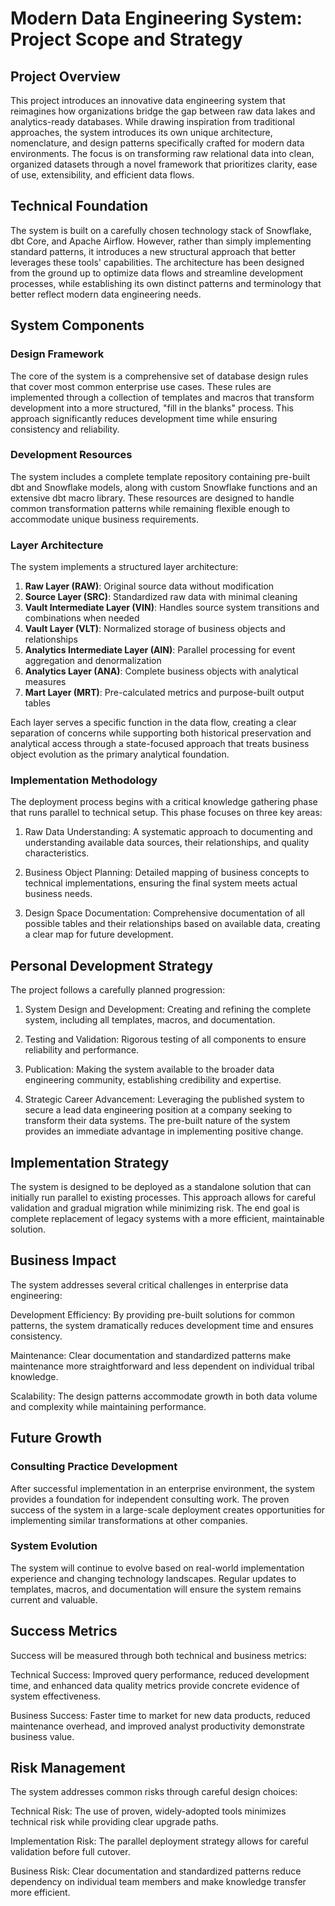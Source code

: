 # Modern Data Engineering System: Project Scope and Strategy

## Project Overview
This project introduces an innovative data engineering system that reimagines how organizations bridge the gap between raw data lakes and analytics-ready databases. While drawing inspiration from traditional approaches, the system introduces its own unique architecture, nomenclature, and design patterns specifically crafted for modern data environments. The focus is on transforming raw relational data into clean, organized datasets through a novel framework that prioritizes clarity, ease of use, extensibility, and efficient data flows.

## Technical Foundation

The system is built on a carefully chosen technology stack of Snowflake, dbt Core, and Apache Airflow. However, rather than simply implementing standard patterns, it introduces a new structural approach that better leverages these tools' capabilities. The architecture has been designed from the ground up to optimize data flows and streamline development processes, while establishing its own distinct patterns and terminology that better reflect modern data engineering needs.

## System Components

### Design Framework
The core of the system is a comprehensive set of database design rules that cover most common enterprise use cases. These rules are implemented through a collection of templates and macros that transform development into a more structured, "fill in the blanks" process. This approach significantly reduces development time while ensuring consistency and reliability.

### Development Resources
The system includes a complete template repository containing pre-built dbt and Snowflake models, along with custom Snowflake functions and an extensive dbt macro library. These resources are designed to handle common transformation patterns while remaining flexible enough to accommodate unique business requirements.

### Layer Architecture
The system implements a structured layer architecture:

1. **Raw Layer (RAW)**: Original source data without modification
2. **Source Layer (SRC)**: Standardized raw data with minimal cleaning
3. **Vault Intermediate Layer (VIN)**: Handles source system transitions and combinations when needed
4. **Vault Layer (VLT)**: Normalized storage of business objects and relationships
5. **Analytics Intermediate Layer (AIN)**: Parallel processing for event aggregation and denormalization
6. **Analytics Layer (ANA)**: Complete business objects with analytical measures
7. **Mart Layer (MRT)**: Pre-calculated metrics and purpose-built output tables

Each layer serves a specific function in the data flow, creating a clear separation of concerns while supporting both historical preservation and analytical access through a state-focused approach that treats business object evolution as the primary analytical foundation.

### Implementation Methodology
The deployment process begins with a critical knowledge gathering phase that runs parallel to technical setup. This phase focuses on three key areas:

1. Raw Data Understanding: A systematic approach to documenting and understanding available data sources, their relationships, and quality characteristics.

2. Business Object Planning: Detailed mapping of business concepts to technical implementations, ensuring the final system meets actual business needs.

3. Design Space Documentation: Comprehensive documentation of all possible tables and their relationships based on available data, creating a clear map for future development.

## Personal Development Strategy

The project follows a carefully planned progression:

1. System Design and Development: Creating and refining the complete system, including all templates, macros, and documentation.

2. Testing and Validation: Rigorous testing of all components to ensure reliability and performance.

3. Publication: Making the system available to the broader data engineering community, establishing credibility and expertise.

4. Strategic Career Advancement: Leveraging the published system to secure a lead data engineering position at a company seeking to transform their data systems. The pre-built nature of the system provides an immediate advantage in implementing positive change.

## Implementation Strategy

The system is designed to be deployed as a standalone solution that can initially run parallel to existing processes. This approach allows for careful validation and gradual migration while minimizing risk. The end goal is complete replacement of legacy systems with a more efficient, maintainable solution.

## Business Impact

The system addresses several critical challenges in enterprise data engineering:

Development Efficiency: By providing pre-built solutions for common patterns, the system dramatically reduces development time and ensures consistency.

Maintenance: Clear documentation and standardized patterns make maintenance more straightforward and less dependent on individual tribal knowledge.

Scalability: The design patterns accommodate growth in both data volume and complexity while maintaining performance.

## Future Growth

### Consulting Practice Development
After successful implementation in an enterprise environment, the system provides a foundation for independent consulting work. The proven success of the system in a large-scale deployment creates opportunities for implementing similar transformations at other companies.

### System Evolution
The system will continue to evolve based on real-world implementation experience and changing technology landscapes. Regular updates to templates, macros, and documentation will ensure the system remains current and valuable.

## Success Metrics

Success will be measured through both technical and business metrics:

Technical Success: Improved query performance, reduced development time, and enhanced data quality metrics provide concrete evidence of system effectiveness.

Business Success: Faster time to market for new data products, reduced maintenance overhead, and improved analyst productivity demonstrate business value.

## Risk Management

The system addresses common risks through careful design choices:

Technical Risk: The use of proven, widely-adopted tools minimizes technical risk while providing clear upgrade paths.

Implementation Risk: The parallel deployment strategy allows for careful validation before full cutover.

Business Risk: Clear documentation and standardized patterns reduce dependency on individual team members and make knowledge transfer more efficient.